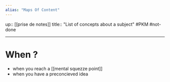 ```yaml
---
alias: "Maps Of Content"
---
```

up:: [[prise de notes]]
title:: "List of concepts about a subject"
#PKM #not-done

----

# When ?
 - when you reach a [[mental squezze point]]
 - when you have a preconcieved idea



